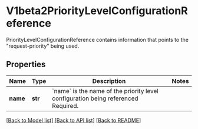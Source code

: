 # V1beta2PriorityLevelConfigurationReference

PriorityLevelConfigurationReference contains information that points to the \"request-priority\" being used.

## Properties
Name | Type | Description | Notes
------------ | ------------- | ------------- | -------------
**name** | **str** | &#x60;name&#x60; is the name of the priority level configuration being referenced Required. | 

[[Back to Model list]](../README.md#documentation-for-models) [[Back to API list]](../README.md#documentation-for-api-endpoints) [[Back to README]](../README.md)


